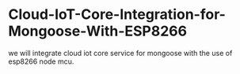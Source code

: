 # Cloud-IoT-Core-Integration-for-Mongoose-With-ESP8266
we will integrate cloud iot core service for mongoose with the use of esp8266 node mcu.
